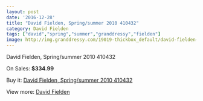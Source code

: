 ```yaml
---
layout: post
date: '2016-12-28'
title: "David Fielden, Spring/summer 2010 410432"
category: David Fielden
tags: ["david","spring","summer","granddressy","fielden"]
image: http://img.granddressy.com/19019-thickbox_default/david-fielden-spring-summer-2010-410432.jpg
---
```

David Fielden, Spring/summer 2010 410432

On Sales: **$334.99**
<a href="https://www.granddressy.com/en/david-fielden/18002-david-fielden-spring-summer-2010-410432.html"><amp-img layout="responsive" width="600" height="600" src="//img.granddressy.com/19019-thickbox_default/david-fielden-spring-summer-2010-410432.jpg" alt="David Fielden, Spring/summer 2010 410432 0" /></a>

Buy it: [David Fielden, Spring/summer 2010 410432](https://www.granddressy.com/en/david-fielden/18002-david-fielden-spring-summer-2010-410432.html "David Fielden, Spring/summer 2010 410432")

View more: [David Fielden](https://www.granddressy.com/en/41-david-fielden "David Fielden")